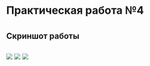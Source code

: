 <h1>Практическая работа №4<h1>
<h2>Скриншот работы<h2>
<img src="https://github.com/DevLevKek/Drackovskiy_Lab_4/assets/135211811/5ead9a67-b9f0-44a8-8b76-af28d98905d4">
<img src="https://github.com/DevLevKek/Drackovskiy_Lab_4/assets/135211811/8b76acdb-148b-4e02-b004-2b5061d135eb">
<img src="https://github.com/DevLevKek/Drackovskiy_Lab_4/assets/135211811/6644ead5-cc94-4153-8a57-cc8d7d2888a8">
